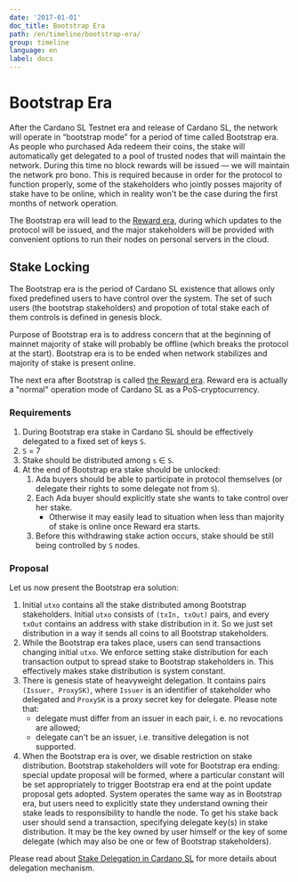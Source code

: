 ```yaml
---
date: '2017-01-01'
doc_title: Bootstrap Era
path: /en/timeline/bootstrap-era/
group: timeline
language: en
label: docs
---
```


<!-- Reviewed at c23493d7a33a82d559d5bd9d289486795cf6592f -->

# Bootstrap Era

After the Cardano SL Testnet era and release of Cardano SL, the network will
operate in “bootstrap mode” for a period of time called Bootstrap era. As people
who purchased Ada redeem their coins, the stake will automatically get delegated
to a pool of trusted nodes that will maintain the network. During this time no
block rewards will be issued — we will maintain the network pro bono. This is
required because in order for the protocol to function properly, some of the
stakeholders who jointly posses majority of stake have to be online, which in
reality won't be the case during the first months of network operation.

The Bootstrap era will lead to the [Reward era](/timeline/reward), during which
updates to the protocol will be issued, and the major stakeholders will be
provided with convenient options to run their nodes on personal servers in the
cloud.

## Stake Locking

The Bootstrap era is the period of Cardano SL existence that allows only fixed predefined
users to have control over the system. The set of such users (the bootstrap stakeholders)
and propotion of total stake each of them controls is defined in genesis block.

Purpose of Bootstrap era is to address concern that at the beginning of mainnet majority of
stake will probably be offline (which breaks the protocol at the start). Bootstrap era is to be ended
when network stabilizes and majority of stake is present online.

The next era after Bootstrap is called [the Reward era](https://cardanodocs.com/timeline/reward/).
Reward era is actually a "normal" operation mode of Cardano SL as a PoS-cryptocurrency.

### Requirements

1.  During Bootstrap era stake in Cardano SL should be effectively delegated to a fixed set of keys `S`.
2.  `S` = 7
3.  Stake should be distributed among `s` ∈  `S`.
4.  At the end of Bootstrap era stake should be unlocked:
    1.  Ada buyers should be able to participate in protocol themselves (or delegate their rights to some
        delegate not from `S`).
    2.  Each Ada buyer should explicitly state she wants to take control over her stake.
        * Otherwise it may easily lead to situation when less than majority of stake is online once Reward
        era starts.
    3.  Before this withdrawing stake action occurs, stake should be still being controlled by `S` nodes.

### Proposal

Let us now present the Bootstrap era solution:

1.  Initial `utxo` contains all the stake distributed among Bootstrap stakeholders. Initial `utxo`
    consists of `(txIn, txOut)` pairs, and every `txOut` contains an address with stake distribution in it.
    So we just set distribution in a way it sends all coins to all Bootstrap stakeholders.
2.  While the Bootstrap era takes place, users can send transactions changing initial `utxo`. We enforce
    setting stake distribution for each transaction output to spread stake to Bootstrap stakeholders in. This
    effectively makes stake distribution is system constant.
3.  There is genesis state of heavyweight delegation. It contains pairs `(Issuer, ProxySK)`, where
    `Issuer` is an identifier of stakeholder who delegated and `ProxySK` is a proxy secret key for delegate.
    Please note that:
    *  delegate must differ from an issuer in each pair, i. e. no revocations are allowed;
    *  delegate can't be an issuer, i.e. transitive delegation is not supported.
4.  When the Bootstrap era is over, we disable restriction on stake distribution. Bootstrap stakeholders will
    vote for Bootstrap era ending: special update proposal will be formed, where a particular constant
    will be set appropriately to trigger Bootstrap era end at the point update proposal gets adopted.
    System operates the same way as in Bootstrap era, but users need to explicitly state they understand
    owning their stake leads to responsibility to handle the node. To get his stake back user should
    send a transaction, specifying delegate key(s) in stake distribution. It may be the key owned by user
    himself or the key of some delegate (which may also be one or few of Bootstrap stakeholders).

Please read about [Stake Delegation in Cardano SL](/technical/delegation/) for more details about
delegation mechanism.
